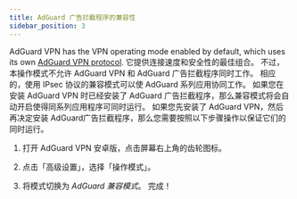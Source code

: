 ```yaml
---
title: AdGuard 广告拦截程序的兼容性
sidebar_position: 3
---
```



AdGuard VPN has the VPN operating mode enabled by default, which uses its own [AdGuard VPN protocol](/general/adguard-vpn-protocol.mdx). 它提供连接速度和安全性的最佳组合。 不过，本操作模式不允许 AdGuard VPN 和 AdGuard 广告拦截程序同时工作。 相应的，使用 IPsec 协议的兼容模式可以使 AdGuard 系列应用协同工作。 如果您在安装 AdGuard VPN 时已经安装了 AdGuard 广告拦截程序，那么兼容模式将会自动开启使得同系列应用程序可同时运行。 如果您先安装了 AdGuard VPN，然后再决定安装 AdGuard广告拦截程序，那么您需要按照以下步骤操作以保证它们的同时运行。

1. 打开 AdGuard VPN 安卓版，点击屏幕右上角的齿轮图标。

2. 点击「高级设置」，选择「操作模式」。

3. 将模式切换为 *AdGuard 兼容模式*。 完成！